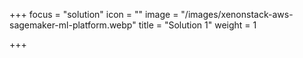 +++
focus = "solution"
icon = ""
image = "/images/xenonstack-aws-sagemaker-ml-platform.webp"
title = "Solution 1"
weight = 1

+++
